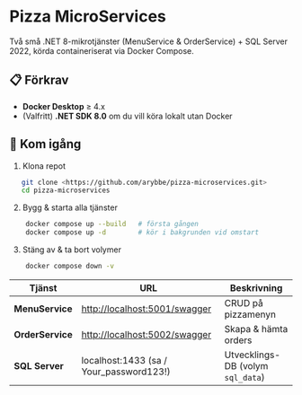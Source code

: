 # Pizza MicroServices

Två små .NET 8-mikrotjänster (MenuService & OrderService) + SQL Server 2022, körda containeriserat via Docker Compose.

## 📋 Förkrav

- **Docker Desktop** ≥ 4.x  
- (Valfritt) **.NET SDK 8.0** om du vill köra lokalt utan Docker  

## 🚀 Kom igång

1. Klona repot  

```bash
   git clone <https://github.com/arybbe/pizza-microservices.git>
   cd pizza-microservices
```

2. Bygg & starta alla tjänster

```bash
    docker compose up --build   # första gången
    docker compose up -d        # kör i bakgrunden vid omstart
```

3. Stäng av & ta bort volymer

```bash
    docker compose down -v
```

| Tjänst           | URL                                                            | Beskrivning                       |
| ---------------- | -------------------------------------------------------------- | --------------------------------- |
| **MenuService**  | [http://localhost:5001/swagger](http://localhost:5001/swagger) | CRUD på pizzamenyn                |
| **OrderService** | [http://localhost:5002/swagger](http://localhost:5002/swagger) | Skapa & hämta orders              |
| **SQL Server**   | localhost:1433 (sa / Your\_password123!)                       | Utvecklings-DB (volym `sql_data`) |

